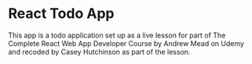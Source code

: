 # React Todo App
This app is a todo application set up as a live lesson for part of The Complete React Web App Developer Course by Andrew Mead  on Udemy and recoded by Casey Hutchinson as part of the lesson.
